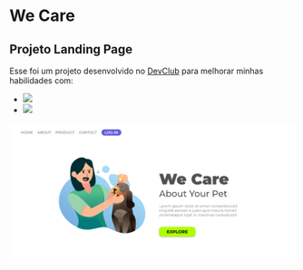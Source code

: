 <h1>We Care</h1>

<h2>Projeto Landing Page</h2>

<p>Esse foi um projeto desenvolvido no <a href="https://www.devclub.com.br">DevClub</a> para melhorar minhas habilidades com:</p>

- <img src="https://img.shields.io/badge/HTML5-E34F26?style=for-the-badge&logo=html5&logoColor=white"/>
- <img src="https://img.shields.io/badge/CSS3-1572B6?style=for-the-badge&logo=css3&logoColor=white"/> 

<img width="900px" align="left" src="https://github.com/Bielkzz/We-Care/blob/master/wecare.png?raw=true">
